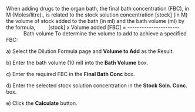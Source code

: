 When adding drugs to the organ bath, the final bath concentration (FBC), in M (Moles/litre)., is related to the stock solution concentration [stock] (in M) the volume of stock added to the bath (in ml) and the bath volume (ml) by the formula,
        [stock] x Volume added
[FBC] = ----------------------
            Bath volume
To determine the volume to add to achieve a specified FBC:

a) Select the Dilution Formula page and **Volume to Add** as the Result.

b) Enter the bath volume (10 ml) into the **Bath Volume** box.
 
c) Enter the required FBC in the **Final Bath Conc** box.

d) Enter the selected stock solution concentration in the **Stock Soln. Conc**. box.

e) Click the **Calculate** button.